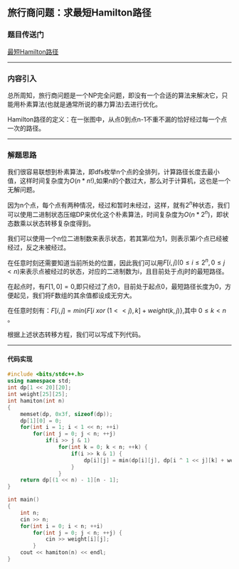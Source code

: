 ## 旅行商问题：求最短Hamilton路径

### 题目传送门

[最短Hamilton路径](https://www.acwing.com/problem/content/93/)

***

### 内容引入

总所周知，旅行商问题是一个NP完全问题，即没有一个合适的算法来解决它，只能用朴素算法(也就是通常所说的暴力算法)去进行优化。

Hamilton路径的定义：在一张图中，从点0到点n-1不重不漏的恰好经过每一个点一次的路径。

***

### 解题思路

我们很容易联想到朴素算法，即dfs枚举n个点的全排列，计算路径长度去最小值，这样时间复杂度为$O(n*n!)$,如果n的个数过大，那么对于计算机，这也是一个无解问题。

因为n个点，每个点有两种情况，经过和暂时未经过，这样，就有$2^n$种状态，我们可以使用二进制状态压缩DP来优化这个朴素算法，时间复杂度为$O(n * 2 ^n)$，即状态数乘以状态转移复杂度得到。

我们可以使用一个n位二进制数来表示状态，若其第$i$位为1，则表示第$i$个点已经被经过，反之未被经过。

在任意时刻还需要知道当前所处的位置，因此我们可以用$F[i,j](0 ≤ i ≤ 2 ^n, 0 ≤ j < n)$来表示点被经过的状态，对应的二进制数为i，且目前处于点j时的最短路径。

在起点时，有$F[1,0] = 0$,即只经过了点0，目前处于起点0，最短路径长度为0，方便起见，我们将F数组的其余值都设成无穷大。

在任意时刻有：$F[i,j] = min \{ F[i \ xor \ (1 << j), k] + weight(k,j)\}​$,其中 $0 ≤ k < n​$ 。

根据上述状态转移方程，我们可以写成下列代码。

***

#### 代码实现

```cpp
#include <bits/stdc++.h>
using namespace std;
int dp[1 << 20][20];
int weight[25][25];
int hamiton(int n)
{
    memset(dp, 0x3f, sizeof(dp));
    dp[1][0] = 0;
    for(int i = 1; i < 1 << n; ++i) 
        for(int j = 0; j < n; ++j)
            if(i >> j & 1)
                for(int k = 0; k < n; ++k) {
                    if(i >> k & 1) {
                        dp[i][j] = min(dp[i][j], dp[i ^ 1 << j][k] + weight[k][j]);
                    }
                }
    return dp[(1 << n) - 1][n - 1];
}

int main()
{
    int n;
    cin >> n;
    for(int i = 0; i < n; ++i)
        for(int j = 0; j < n; ++j) {
            cin >> weight[i][j];
        }
    cout << hamiton(n) << endl;
}

```


